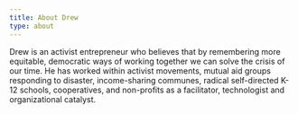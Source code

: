 ```yaml
---
title: About Drew
type: about
---
```


Drew is an activist entrepreneur who believes that by remembering more equitable, democratic ways of working together we can solve the crisis of our time. He has worked within activist movements, mutual aid groups responding to disaster, income-sharing communes, radical self-directed K-12 schools, cooperatives, and non-profits as a facilitator, technologist and organizational catalyst.